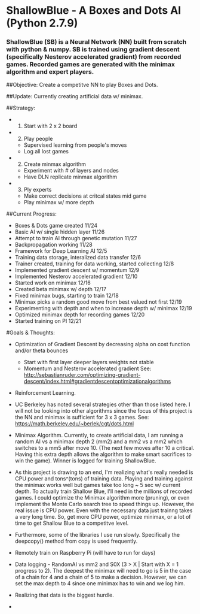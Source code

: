 # ShallowBlue - A Boxes and Dots AI (Python 2.7.9)
### ShallowBlue (SB) is a Neural Network (NN) built from scratch with python & numpy. SB is trained using gradient descent (specifically Nesterov accelerated gradient) from recorded games. Recorded games are generated with the minimax algorithm and expert players.

##Objective: Create a competitve NN to play Boxes and Dots.

##Update: Currently creating artificial data w/ minimax.

##Strategy: 
- 1) Start with 2 x 2 board
- 2) Play people 
    - Supervised learning from people's moves
    - Log all lost games
- 2) Create minmax algorithm
    - Experiment with # of layers and nodes 
    - Have DLN replicate minmax algorithm
- 3) Ply experts 
    - Make correct decisions at critcal states mid game
    - Play minimax w/ more depth

##Current Progress:
- Boxes & Dots game created                                                 11/24
- Basic AI w/ single hidden layer                                           11/26
- Attempt to train AI through genetic mutation                              11/27
- Backpropagation working                                                   11/28
- Framework for Deep Learning AI                                            12/5
- Training data storage, interalized data transfer                          12/6
- Trainer created, training for data working, started collecting            12/8
- Implemented gradient descent w/ momentum 				    12/9
- Implemented Nesterov accelerated gradient                                 12/10
- Started work on minimax                                                   12/16
- Created beta minimax w/ depth                                             12/17
- Fixed minimax bugs, starting to train                                     12/18
- Minimax picks a random good move from best valued not first               12/19
- Experimenting with depth and when to increase depth w/ minimax            12/19
- Optimized minimax depth for recording games 				    12/20
- Started training on PI                                                    12/21


#Goals & Thoughts:
- Optimization of Gradient Descent by decreasing alpha on cost function and/or theta bounces
	- Start with first layer deeper layers weights not stable 
	- Momentum and Nesterov accelerated gradient
		See: http://sebastianruder.com/optimizing-gradient-descent/index.html#gradientdescentoptimizationalgorithms
	
- Reinforcement Learning. 

- UC Berkeley has noted several strategies other than those listed here. I will not be looking into other algorithms since the focus of this project is the NN and minimax is sufficient for 3 x 3 games. 
See: https://math.berkeley.edu/~berlek/cgt/dots.html

- Minimax Algorithm. Currently, to create artificial data, I am running a random AI vs a minimax depth 2 (mm2) and a mm2 vs a mm2 which switches to a mm5 after move 10. (The next few moves after 10 a critical. Having this extra depth allows the algorithm to make smart sacrifices to win the game). Winner is logged for training ShallowBlue.

- As this project is drawing to an end, I'm realizing what's really needed is CPU power and tons^(tons) of training data. Playing and training against the minimax works well but games take too long ~ 5 sec w/ current depth. To actually train Shallow Blue, I'll need in the millions of recorded games. I could optimize the Minimax algorithm more (pruning), or even implement the Monte Carlo search tree to speed things up. However, the real issue is CPU power. Even with the necessary data just trainng takes a very long time. So, get more CPU power, optimize minimax, or a lot of time to get Shallow Blue to a competitve level.

- Furthermore, some of the libraries I use run slowly. Specifically the deepcopy() method from copy is used frequently. 

- Remotely train on Raspberry Pi (will have to run for days)

- Data logging - RandomAI vs mm2 and S0X (3 > X | Start with X = 1 progress to 2). The deepest the minimax will need to go is 5 in the case of a chain for 4 and a chain of 5 to make a decision. However, we can set the max depth to 4 since one minimax has to win and we log him. 

- Realizing that data is the biggest hurdle. 

- 
